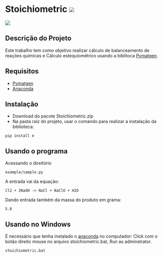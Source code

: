 # Stoichiometric <img src=https://github.com/jherfson/Stoichiometric-1/blob/main/ico/icons8-test-tube-40.png>

<img src="https://img.shields.io/static/v1?label=pymatgen&message=framework&color=blue&style=for-the-badge&logo=PYMATGEN"/>

## Descrição do Projeto

Este trabalho tem como objetivo realizar cálculo de balanceamento de reações químicas e Cálculo estequiométrico usando a biblitoca [Pymatgen](https://pymatgen.org/).

## Requisitos

* [Pymatgen](https://pymatgen.org/)
* [Anaconda](https://www.anaconda.com/products/individual)
## Instalação

* Download do pacote Stoichiometric.zip
* Na pasta raiz do projeto, usar o comando para realizar a instalação da biblioteca:

```
pip install e
```

## Usando o programa

Acessando o direitório 

```
example/sample.py
```
A entrada vai da equação:

```
Cl2 + 2NaOH -> NaCl + NaClO + H2O 
```
Dando entrada também da massa do produto em grama:

```
5.0
```

## Usando no Windows
É necessário que tenha instalado o [anaconda](https://www.anaconda.com/products/individual) no computador:
Click com o botão direito mouse no arquivo stoichiometric.bat, Run as adminstrator.
```
stoichiometric.bat
```
